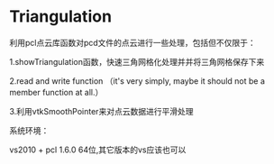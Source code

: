 # Triangulation
利用pcl点云库函数对pcd文件的点云进行一些处理，包括但不仅限于：

  1.showTriangulation函数，快速三角网格化处理并并将三角网格保存下来
  
  2.read and write function （it's very simply, maybe it should not be a member function at all.）
  
  3.利用vtkSmoothPointer来对点云数据进行平滑处理

系统环境：

  vs2010 + pcl 1.6.0 64位,其它版本的vs应该也可以
